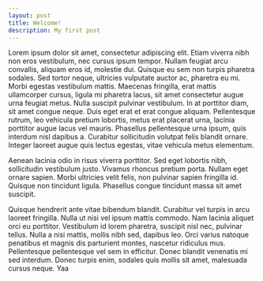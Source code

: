```yaml
---
layout: post
title: Welcome!
description: My first post
---
```


Lorem ipsum dolor sit amet, consectetur adipiscing elit. Etiam viverra nibh non eros vestibulum, nec cursus ipsum tempor. Nullam feugiat arcu convallis, aliquam eros id, molestie dui. Quisque eu sem non turpis pharetra sodales. Sed tortor neque, ultricies vulputate auctor ac, pharetra eu mi. Morbi egestas vestibulum mattis. Maecenas fringilla, erat mattis ullamcorper cursus, ligula mi pharetra lacus, sit amet consectetur augue urna feugiat metus. Nulla suscipit pulvinar vestibulum. In at porttitor diam, sit amet congue neque. Duis eget erat et erat congue aliquam. Pellentesque rutrum, leo vehicula pretium lobortis, metus erat placerat urna, lacinia porttitor augue lacus vel mauris. Phasellus pellentesque urna ipsum, quis interdum nisl dapibus a. Curabitur sollicitudin volutpat felis blandit ornare. Integer laoreet augue quis lectus egestas, vitae vehicula metus elementum.

Aenean lacinia odio in risus viverra porttitor. Sed eget lobortis nibh, sollicitudin vestibulum justo. Vivamus rhoncus pretium porta. Nullam eget ornare sapien. Morbi ultricies velit felis, non pulvinar sapien fringilla id. Quisque non tincidunt ligula. Phasellus congue tincidunt massa sit amet suscipit.

Quisque hendrerit ante vitae bibendum blandit. Curabitur vel turpis in arcu laoreet fringilla. Nulla ut nisi vel ipsum mattis commodo. Nam lacinia aliquet orci eu porttitor. Vestibulum id lorem pharetra, suscipit nisl nec, pulvinar tellus. Nulla a nisi mattis, mollis nibh sed, dapibus leo. Orci varius natoque penatibus et magnis dis parturient montes, nascetur ridiculus mus. Pellentesque pellentesque vel sem in efficitur. Donec blandit venenatis mi sed interdum. Donec turpis enim, sodales quis mollis sit amet, malesuada cursus neque.
 Yaa
